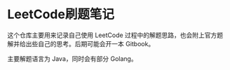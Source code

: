 # LeetCode刷题笔记

这个仓库主要用来记录自己使用 LeetCode 过程中的解题思路，也会附上官方题解并给出些自己的思考。后期可能会开一本 Gitbook。

主要解题语言为 Java，同时会有部分 Golang。